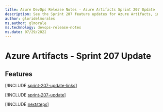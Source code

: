 ```yaml
---
title: Azure DevOps Release Notes - Azure Artifacts Sprint 207 Update
description: See the Sprint 207 feature updates for Azure Artifacts, including next steps.
author: gloridelmorales
ms.author: glmorale
ms.technology: devops-release-notes
ms.date: 07/29/2022
---
```


# Azure Artifacts - Sprint 207 Update

## Features

[!INCLUDE [sprint-207-update-links](../includes/artifacts/sprint-207-update-links.md)]

[!INCLUDE [sprint-207-update](../includes/artifacts/sprint-207-update.md)]

[!INCLUDE [nextsteps](../includes/nextsteps.md)]